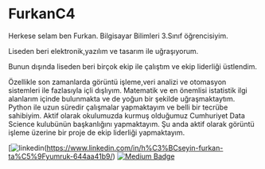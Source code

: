 # FurkanC4

Herkese selam ben Furkan. Bilgisayar Bilimleri 3.Sınıf öğrencisiyim.

Liseden beri elektronik,yazılım ve tasarım ile uğraşıyorum. 

Bunun dışında liseden beri birçok ekip ile çalıştım ve ekip liderliği üstlendim.

Özellikle son zamanlarda görüntü işleme,veri analizi ve otomasyon sistemleri ile fazlasıyla içli dışlıyım.
Matematik ve en önemlisi istatistik ilgi alanlarım içinde bulunmakta ve de  yoğun bir şekilde uğraşmaktaytım.
Python ile uzun süredir çalışmalar yapmaktayım ve belli bir tecrübe sahibiyim.
Aktif olarak okulumuzda kurmuş olduğumuz Cumhuriyet Data Science kulubünün başkanlığını yapmaktayım.
Şu anda  aktif olarak görüntü işleme üzerine bir proje de ekip liderliği yapmaktayım.
 




[![linkedin](https://img.shields.io/badge/Linkedin-000000?style=for-the-badge&logo=Linkedin&logoColor=white)(https://www.linkedin.com/in/h%C3%BCseyin-furkan-ta%C5%9Fyumruk-644aa41b9/)
[![Medium Badge](https://img.shields.io/badge/-Medium-757575?style=flat-quare&labelColor=757575&logo=Medium&logoColor=white&link=link)](https://medium.com/@tasyumruk.huseyin) 
